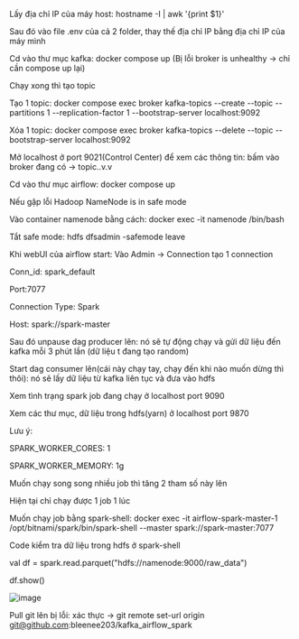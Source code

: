 Lấy địa chỉ IP của máy host: hostname -I | awk '{print $1}'

Sau đó vào file .env của cả 2 folder, thay thế địa chỉ IP bằng địa chỉ IP của máy mình

Cd vào thư mục kafka: docker compose up (Bị lỗi broker is unhealthy -> chỉ cần compose up lại)

Chạy xong thì tạo topic

Tạo 1 topic: docker compose exec broker kafka-topics --create --topic <ten-topic> --partitions 1 --replication-factor 1 --bootstrap-server localhost:9092

Xóa 1 topic: docker compose exec broker kafka-topics --delete --topic <ten-topic> --bootstrap-server localhost:9092

Mở localhost ở port 9021(Control Center) để xem các thông tin: bấm vào broker đang có -> topic..v.v

Cd vào thư mục airflow: docker compose up

Nếu gặp lỗi Hadoop NameNode is in safe mode

Vào container namenode bằng cách: docker exec -it namenode /bin/bash

Tắt safe mode: hdfs dfsadmin -safemode leave

Khi webUI của airflow start: Vào Admin -> Connection tạo 1 connection

Conn_id: spark_default

Port:7077

Connection Type: Spark

Host: spark://spark-master

Sau đó unpause dag producer lên: nó sẽ tự động chạy và gửi dữ liệu đến kafka mỗi 3 phút lần (dữ liệu t đang tạo random)

Start dag consumer lên(cái này chạy tay, chạy đến khi nào muốn dừng thì thôi): nó sẽ lấy dữ liệu từ kafka liên tục và đưa vào hdfs

Xem tình trạng spark job đang chạy ở localhost port 9090

Xem các thư mục, dữ liệu trong hdfs(yarn) ở localhost port 9870



Lưu ý: 

SPARK_WORKER_CORES: 1

SPARK_WORKER_MEMORY: 1g

Muốn chạy song song nhiều job thì tăng 2 tham số này lên

Hiện tại chỉ chạy được 1 job 1 lúc

Muốn chạy job bằng spark-shell: docker exec -it airflow-spark-master-1 /opt/bitnami/spark/bin/spark-shell --master spark://spark-master:7077

Code kiểm tra dữ liệu trong hdfs ở spark-shell

val df = spark.read.parquet("hdfs://namenode:9000/raw_data")

df.show()


![image](https://github.com/user-attachments/assets/1ea055da-9e03-4593-b3d9-50b50c5da54b)


Pull git lên bị lỗi: xác thực -> git remote set-url origin git@github.com:bleenee203/kafka_airflow_spark

